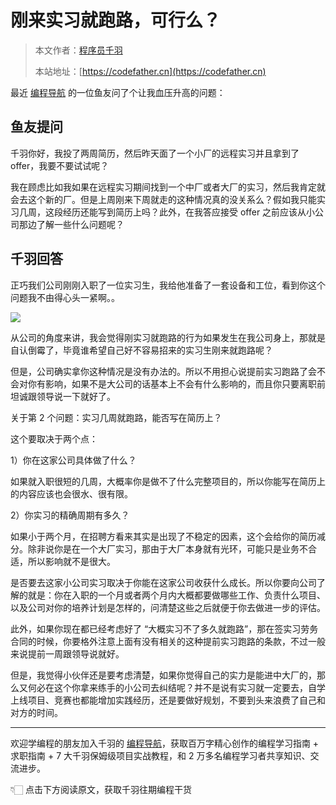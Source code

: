 # 刚来实习就跑路，可行么？

> 本文作者：[程序员千羽](https://yuyuanweb.feishu.cn/wiki/Abldw5WkjidySxkKxU2cQdAtnah)
>
> 本站地址：[https://codefather.cn](https://codefather.cn)

最近 [编程导航](https://mp.weixin.qq.com/s?__biz=MzI1NDczNTAwMA==&mid=2247551600&idx=2&sn=829527e998d88a5d5cebbc0a26107fcf&scene=21#wechat_redirect) 的一位鱼友问了个让我血压升高的问题：



## 鱼友提问

千羽你好，我投了两周简历，然后昨天面了一个小厂的远程实习并且拿到了 offer，我要不要试试呢？

我在顾虑比如我如果在远程实习期间找到一个中厂或者大厂的实习，然后我肯定就会去这个新的厂。但是上周刚来下周就走的这种情况真的没关系么？假如我只能实习几周，这段经历还能写到简历上吗？此外，在我答应接受 offer 之前应该从小公司那边了解一些什么问题呢？



## 千羽回答

正巧我们公司刚刚入职了一位实习生，我给他准备了一套设备和工位，看到你这个问题我不由得心头一紧啊。。

![](https://pic.yupi.icu/1/WechatIMG2209.jpg)

从公司的角度来讲，我会觉得刚实习就跑路的行为如果发生在我公司身上，那就是自认倒霉了，毕竟谁希望自己好不容易招来的实习生刚来就跑路呢？

但是，公司确实拿你这种情况是没有办法的。所以不用担心说提前实习跑路了会不会对你有影响，如果不是大公司的话基本上不会有什么影响的，而且你只要离职前坦诚跟领导说一下就好了。

关于第 2 个问题：实习几周就跑路，能否写在简历上？

这个要取决于两个点：

1）你在这家公司具体做了什么？

如果就入职很短的几周，大概率你是做不了什么完整项目的，所以你能写在简历上的内容应该也会很水、很有限。

2）你实习的精确周期有多久？

如果小于两个月，在招聘方看来其实是出现了不稳定的因素，这个会给你的简历减分。除非说你是在一个大厂实习，那由于大厂本身就有光环，可能只是业务不合适，所以影响就不是很大。

是否要去这家小公司实习取决于你能在这家公司收获什么成长。所以你要向公司了解的就是：你在入职的一个月或者两个月内大概都要做哪些工作、负责什么项目、以及公司对你的培养计划是怎样的，问清楚这些之后就便于你去做进一步的评估。

此外，如果你现在都已经考虑好了 “大概实习不了多久就跑路”，那在签实习劳务合同的时候，你要格外注意上面有没有相关的这种提前实习跑路的条款，不过一般来说提前一周跟领导说就好。

但是，我觉得小伙伴还是要考虑清楚，如果你觉得自己的实力是能进中大厂的，那么又何必在这个你拿来练手的小公司去纠结呢？并不是说有实习就一定要去，自学上线项目、竞赛也都能增加实践经历，还是要做好规划，不要到头来浪费了自己和对方的时间。



---



欢迎学编程的朋友加入千羽的 [编程导航](http://mp.weixin.qq.com/s?__biz=MzI1NDczNTAwMA==&mid=2247551600&idx=2&sn=829527e998d88a5d5cebbc0a26107fcf&chksm=e9c2ed87deb564915c4319e349d9d997ebadf9539792aca007e0672d6596482ae19f57bd629a&scene=21#wechat_redirect)，获取百万字精心创作的编程学习指南 + 求职指南 + 7 大千羽保姆级项目实战教程，和 2 万多名编程学习者共享知识、交流进步。

👇🏻 点击下方阅读原文，获取千羽往期编程干货